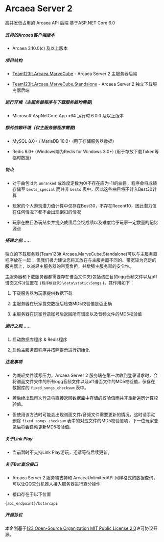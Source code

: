 # Arcaea Server 2

高并发低占用的 Arcaea API 后端 基于ASP.NET Core 6.0


##### 支持的Arcaea客户端版本

* Arcaea 3.10.0(c) 及以上版本


##### 项目结构

* [Team123it.Arcaea.MarveCube](./Team123it.Arcaea.MarveCube) - Arcaea Server 2 主服务器后端

* [Team123it.Arcaea.MarveCube.Standalone](./Team123it.Arcaea.MarveCube.Standalone) - Arcaea Server 2 独立下载服务器后端

##### 运行环境（主服务器程序与下载服务器均需要)

* Microsoft.AspNetCore.App x64 运行时 6.0.0 及以上版本


##### 额外依赖环境（仅主服务器程序需要)

* MySQL 8.0+ / MariaDB 10.0+ (用于存储服务器数据)

* Redis 6.0+ (Windows端为Redis for Windows 3.0+) (用于存放下载Token等临时数据)


##### 特点

* 对于曲包id为 `unranked` 或难度定数为0(不存在应为-1)的曲目，程序会将成绩存储至 `bests_special` 而并非 `bests` 表中，因此这些曲目将不计入Best30计算

* 玩家的个人游玩潜力值计算中仅存在Best30，不存在Recent10，因此潜力值在任何情况下都不会出现倒扣的情况

* 玩家在曲目游玩结束并提交成绩后会视成绩以及难度给予玩家一定数量的记忆源点


##### 搭建之前……

独立的下载服务器(Team123it.Arcaea.MarveCube.Standalone)可以与主服务器程序放在一起；
但我们极力建议您将其放在与主服务器不同的、带宽较为充足的服务器上，以减轻主服务器的带宽负担，并增强主服务器的安全性。

主服务器和下载服务器都需要存在谱面文件夹(包括该曲目的ogg音频文件以及aff谱面文件)(位置在 `{程序根目录}\data\static\Songs` )，其作用如下：

1. 下载服务器为玩家提供数据下载

2. 主服务器在玩家提交数据后检查MD5校验值是否正确

3. 主服务器在玩家登录账号后返回所有谱面以及音频文件的MD5校验值


##### 运行之前……

1. 启动数据库程序 & Redis程序

2. 启动主服务器程序并按照提示进行初始化


##### 注意事项

* 为减轻文件读写压力，Arcaea Server 2 服务端在第一次收到登录请求时，会将谱面文件夹中的所有ogg音频文件以及aff谱面文件的MD5校验值，保存在数据库的 `fixed_songs_checksum` 表中。

* 若后续出现再次登录将直接返回数据库中存储的校验值而并非重新遍历计算校验值。

* 但使用该方法时可能会出现谱面文件/音频文件需要更新的情况，这时请手动删除 `fixed_songs_checksum` 表中的对应文件的MD5校验值项，下一位玩家登录后将会自动更新MD5校验值。
  
  
##### 关于Link Play

* 当前暂时不支持Link Play游玩，还请等待后续更新。


##### 关于Bot查分接口

* Arcaea Server 2 服务端支持和 ArcaeaUnlimitedAPI 同样格式的数据查询，可以让QQ查分机器人接入服务器进行查分操作

* 接口存在于以下位置
```url
{api_endpoint}/botarcapi
```


##### 开源协议

本企划基于[123 Open-Source Organization MIT Public License 2.0](https://team123it.github.io/LICENSE.html)许可协议开源。
